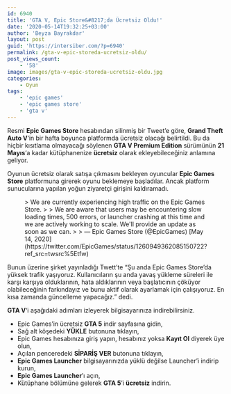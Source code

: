 ```yaml
---
id: 6940
title: 'GTA V, Epic Store&#8217;da Ücretsiz Oldu!'
date: '2020-05-14T19:32:25+03:00'
author: 'Beyza Bayrakdar'
layout: post
guid: 'https://intersiber.com/?p=6940'
permalink: /gta-v-epic-storeda-ucretsiz-oldu/
post_views_count:
    - '58'
image: images/gta-v-epic-storeda-ucretsiz-oldu.jpg
categories:
    - Oyun
tags:
    - 'epic games'
    - 'epic games store'
    - 'gta v'
---
```


Resmi **Epic Games Store** hesabından silinmiş bir Tweet’e göre, **Grand Theft Auto V**‘in bir hafta boyunca platformda ücretsiz olacağı belirtildi. Bu da hiçbir kısıtlama olmayacağı söylenen **GTA V Premium Edition** sürümünün **21 Mayıs**‘a kadar kütüphanenize **ücretsiz** olarak ekleyebileceğiniz anlamına geliyor.

Oyunun ücretsiz olarak satışa çıkmasını bekleyen oyuncular **Epic Games Store** platformuna girerek oyunu beklemeye başladılar. Ancak platform sunucularına yapılan yoğun ziyaretçi girişini kaldıramadı.

<figure class="wp-block-embed-twitter wp-block-embed is-type-rich is-provider-twitter"><div class="wp-block-embed__wrapper">> We are currently experiencing high traffic on the Epic Games Store.   
>   
> We are aware that users may be encountering slow loading times, 500 errors, or launcher crashing at this time and we are actively working to scale. We'll provide an update as soon as we can.
> 
> — Epic Games Store (@EpicGames) [May 14, 2020](https://twitter.com/EpicGames/status/1260949362085150722?ref_src=twsrc%5Etfw)

<script async="" charset="utf-8" src="https://platform.twitter.com/widgets.js"></script></div></figure>Bunun üzerine şirket yayınladığı Twett’te “Şu anda Epic Games Store’da yüksek trafik yaşıyoruz. Kullanıcıların şu anda yavaş yükleme süreleri ile karşı karşıya olduklarının, hata aldıklarının veya başlatıcının çöküyor olabileceğinin farkındayız ve bunu aktif olarak ayarlamak için çalışıyoruz. En kısa zamanda güncelleme yapacağız.” dedi.

**GTA V**‘i aşağıdaki adımları izleyerek bilgisayarınıza indirebilirsiniz.

- Epic Games’in ücretsiz **GTA 5** indir sayfasına gidin,
- Sağ alt köşedeki **YÜKLE** butonuna tıklayın,
- Epic Games hesabınıza giriş yapın, hesabınız yoksa **Kayıt Ol** diyerek üye olun,
- Açılan penceredeki **SİPARİŞ VER** butonuna tıklayın,
- **Epic Games Launcher** bilgisayarınızda yüklü değilse Launcher’i indirip kurun,
- **Epic Games Launcher**’ı açın,
- Kütüphane bölümüne gelerek **GTA 5**’i **ücretsiz** indirin.